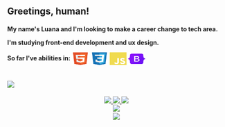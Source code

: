 
## Greetings, human! 
<section> 
  <h4>My name's Luana and I'm looking to make a career change to tech area. 
  <p>I'm studying front-end development and ux design.
  <br>
    <div style="display: inline_block">
      <p>So far I've abilities in:
      <img align="center" alt="HTML" height="30" width="40" src="https://raw.githubusercontent.com/devicons/devicon/master/icons/html5/html5-original.svg">
      <img align="center" alt="CSS" height="30" width="40" src="https://raw.githubusercontent.com/devicons/devicon/master/icons/css3/css3-original.svg">
      <img align="center" alt="Js" height="30" width="40" src="https://raw.githubusercontent.com/devicons/devicon/master/icons/javascript/javascript-plain.svg">
      <img align="center" alt="Bootstrap" height="30" width="40" src="https://raw.githubusercontent.com/devicons/devicon/master/icons/bootstrap/bootstrap-original.svg"> 
    </div>
</section>  
<br>  
<section align="left"> 
  <a href="https://www.linkedin.com/in/luana-souza" target="_blank"><img src="https://img.shields.io/badge/-LinkedIn-%230077B5?style=for-the-badge&logo=linkedin&logoColor=white" target="_blank"></a>
</section>  
  <br>
<section align="center">
  <a href="https://github.com/luuull">
   <img width="35%" src="https://github-readme-stats.vercel.app/api/top-langs/?username=luuull&layout=compact&langs_count=16&theme=buefy"/>  
  </a>
   
   <a href="https://www.programaria.org/especiais/mulheres-tecnologia/">
    <img width="30%" src="https://user-images.githubusercontent.com/101467080/176013851-bc3ea2d8-7185-4989-9cad-89ac2c884d28.png">
   </a> 
   
   <a href="https://github.com/luuull">
    <img width="121" src="https://jianan1104.github.io/avatar.gif">
   </a>
</section> 
  
<section align="center">
  
   <img src="https://github.com/luuull/luuull/blob/output/github-contribution-grid-snake.svg">
  
</section>

<section align="center"> 

  <a href="https://github.com/luuull">
    <img src="https://user-images.githubusercontent.com/101467080/176333971-1cabaf5e-915c-4b01-be6d-31ef4b2397cc.svg">
  </a>  

</section> 
